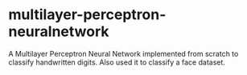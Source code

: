 # multilayer-perceptron-neuralnetwork

A Multilayer Perceptron Neural Network implemented from scratch to classify handwritten digits. Also used it to classify a face dataset. 
